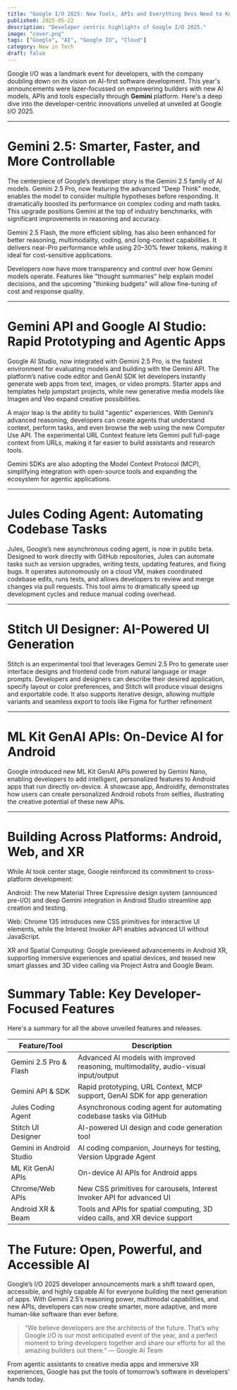 ```yaml
---
title: "Google I/O 2025: New Tools, APIs and Everything Devs Need to Know"
published: 2025-05-22
description: "Developer centric highlights of Google I/O 2025."
image: "cover.png"
tags: ["Google", "AI", "Google IO", "Cloud"]
category: New in Tech
draft: false
---
```


Google I/O was a landmark event for developers, with the company doubling down on its vision on AI-first software development. This year's announcements were lazer-focussed on empowering builders with new AI models, APIs and tools especially through **Gemini** platform. Here's a deep dive into the developer-centric innovations unveiled at unveiled at Google I/O 2025.

---

# Gemini 2.5: Smarter, Faster, and More Controllable

The centerpiece of Google’s developer story is the Gemini 2.5 family of AI models. Gemini 2.5 Pro, now featuring the advanced "Deep Think" mode, enables the model to consider multiple hypotheses before responding. It dramatically boosted its performance on complex coding and math tasks. This upgrade positions Gemini at the top of industry benchmarks, with significant improvements in reasoning and accuracy.

Gemini 2.5 Flash, the more efficient sibling, has also been enhanced for better reasoning, multimodality, coding, and long-context capabilities. It delivers near-Pro performance while using 20–30% fewer tokens, making it ideal for cost-sensitive applications.

Developers now have more transparency and control over how Gemini models operate. Features like "thought summaries" help explain model decisions, and the upcoming "thinking budgets" will allow fine-tuning of cost and response quality.

---

# Gemini API and Google AI Studio: Rapid Prototyping and Agentic Apps

Google AI Studio, now integrated with Gemini 2.5 Pro, is the fastest environment for evaluating models and building with the Gemini API. The platform’s native code editor and GenAI SDK let developers instantly generate web apps from text, images, or video prompts. Starter apps and templates help jumpstart projects, while new generative media models like Imagen and Veo expand creative possibilities.

A major leap is the ability to build "agentic" experiences. With Gemini’s advanced reasoning, developers can create agents that understand context, perform tasks, and even browse the web using the new Computer Use API. The experimental URL Context feature lets Gemini pull full-page context from URLs, making it far easier to build assistants and research tools.

Gemini SDKs are also adopting the Model Context Protocol (MCP), simplifying integration with open-source tools and expanding the ecosystem for agentic applications.

---

# Jules Coding Agent: Automating Codebase Tasks

Jules, Google’s new asynchronous coding agent, is now in public beta. Designed to work directly with GitHub repositories, Jules can automate tasks such as version upgrades, writing tests, updating features, and fixing bugs. It operates autonomously on a cloud VM, makes coordinated codebase edits, runs tests, and allows developers to review and merge changes via pull requests. This tool aims to dramatically speed up development cycles and reduce manual coding overhead.

---

# Stitch UI Designer: AI-Powered UI Generation

Stitch is an experimental tool that leverages Gemini 2.5 Pro to generate user interface designs and frontend code from natural language or image prompts. Developers and designers can describe their desired application, specify layout or color preferences, and Stitch will produce visual designs and exportable code. It also supports iterative design, allowing multiple variants and seamless export to tools like Figma for further refinement

---

# ML Kit GenAI APIs: On-Device AI for Android

Google introduced new ML Kit GenAI APIs powered by Gemini Nano, enabling developers to add intelligent, personalized features to Android apps that run directly on-device. A showcase app, Androidify, demonstrates how users can create personalized Android robots from selfies, illustrating the creative potential of these new APIs.

---

# Building Across Platforms: Android, Web, and XR

While AI took center stage, Google reinforced its commitment to cross-platform development:

Android: The new Material Three Expressive design system (announced pre-I/O) and deep Gemini integration in Android Studio streamline app creation and testing.

Web: Chrome 135 introduces new CSS primitives for interactive UI elements, while the Interest Invoker API enables advanced UI without JavaScript.

XR and Spatial Computing: Google previewed advancements in Android XR, supporting immersive experiences and spatial devices, and teased new smart glasses and 3D video calling via Project Astra and Google Beam.

# Summary Table: Key Developer-Focused Features

Here's a summary for all the above unveiled features and releases.

| Feature/Tool | Description |
| ---| --- |
| Gemini 2.5 Pro & Flash | Advanced AI models with improved reasoning, multimodality, audio-visual input/output |
| Gemini API & SDK | Rapid prototyping, URL Context, MCP support, GenAI SDK for app generation |
| Jules Coding Agent | Asynchronous coding agent for automating codebase tasks via GitHub |
| Stitch UI Designer | AI-powered UI design and code generation tool |
| Gemini in Android Studio | AI coding companion, Journeys for testing, Version Upgrade Agent |
| ML Kit GenAI APIs | On-device AI APIs for Android apps |
| Chrome/Web APIs | New CSS primitives for carousels, Interest Invoker API for advanced UI |
| Android XR & Beam | Tools and APIs for spatial computing, 3D video calls, and XR device support |

# The Future: Open, Powerful, and Accessible AI

Google’s I/O 2025 developer announcements mark a shift toward open, accessible, and highly capable AI for everyone building the next generation of apps. With Gemini 2.5’s reasoning power, multimodal capabilities, and new APIs, developers can now create smarter, more adaptive, and more human-like software than ever before.

> “We believe developers are the architects of the future. That’s why Google I/O is our most anticipated event of the year, and a perfect moment to bring developers together and share our efforts for all the amazing builders out there.”
> — Google AI Team

From agentic assistants to creative media apps and immersive XR experiences, Google has put the tools of tomorrow’s software in developers’ hands today.